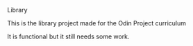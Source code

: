 Library

This is the library project made for the Odin Project curriculum

It is functional but it still needs some work.